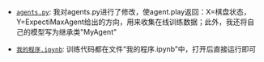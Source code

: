 * [`agents.py`](game2048/agents.py): 我对agents.py进行了修改，使agent.play返回：X=棋盘状态，Y=ExpectiMaxAgent给出的方向，用来收集在线训练数据；此外，我还将自己的模型写为继承类"MyAgent"

* [`我的程序.ipynb`](我的程序.ipynb): 训练代码都在文件“我的程序.ipynb”中，打开后直接运行即可
